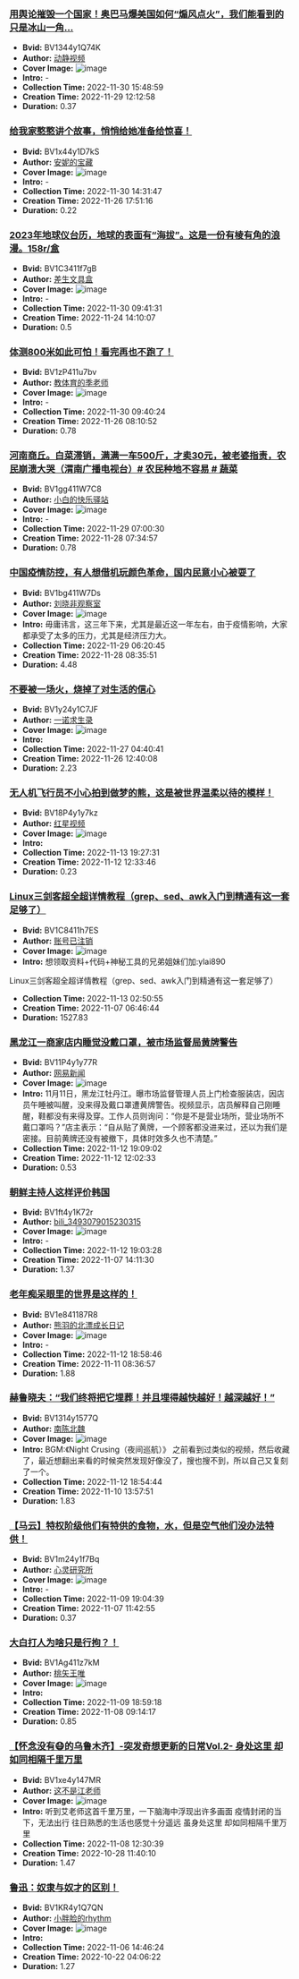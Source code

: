 ### [用舆论摧毁一个国家！奥巴马爆美国如何“煽风点火”，我们能看到的只是冰山一角…](https://www.bilibili.com/video/BV1344y1Q74K)
- **Bvid:** BV1344y1Q74K
- **Author:** [动静视频](https://space.bilibili.com/343289809)
- **Cover Image:** ![image](http://i1.hdslb.com/bfs/archive/829264be4720548b517b6278a8c70327ba8cbff1.jpg)
- **Intro:** -
- **Collection Time:** 2022-11-30 15:48:59
- **Creation Time:** 2022-11-29 12:12:58
- **Duration:** 0.37

### [给我家憨憨讲个故事，悄悄给她准备给惊喜！](https://www.bilibili.com/video/BV1x44y1D7kS)
- **Bvid:** BV1x44y1D7kS
- **Author:** [安妮的宝藏](https://space.bilibili.com/2123022787)
- **Cover Image:** ![image](http://i1.hdslb.com/bfs/archive/3d16130314bdda79af5b4bab66758ae4523b6409.jpg)
- **Intro:** -
- **Collection Time:** 2022-11-30 14:31:47
- **Creation Time:** 2022-11-26 17:51:16
- **Duration:** 0.22

### [2023年地球仪台历，地球的表面有“海拔”。这是一份有棱有角的浪漫。158r/盒](https://www.bilibili.com/video/BV1C3411f7gB)
- **Bvid:** BV1C3411f7gB
- **Author:** [差生文具盒](https://space.bilibili.com/108035689)
- **Cover Image:** ![image](http://i1.hdslb.com/bfs/archive/7dcd14417fc30f15c5791da9837b1ca0f2962e8d.jpg)
- **Intro:** -
- **Collection Time:** 2022-11-30 09:41:31
- **Creation Time:** 2022-11-24 14:10:07
- **Duration:** 0.5

### [体测800米如此可怕！看完再也不跑了！](https://www.bilibili.com/video/BV1zP411u7bv)
- **Bvid:** BV1zP411u7bv
- **Author:** [教体育的季老师](https://space.bilibili.com/1194765292)
- **Cover Image:** ![image](http://i0.hdslb.com/bfs/archive/ea0970bc6db4a2f431b1491e64354c3dab9471e3.jpg)
- **Intro:** -
- **Collection Time:** 2022-11-30 09:40:24
- **Creation Time:** 2022-11-26 08:10:52
- **Duration:** 0.78

### [河南商丘。白菜滞销，满满一车500斤，才卖30元，被老婆指责，农民崩溃大哭（渭南广播电视台）# 农民种地不容易 # 蔬菜](https://www.bilibili.com/video/BV1gg411W7C8)
- **Bvid:** BV1gg411W7C8
- **Author:** [小白的快乐驿站](https://space.bilibili.com/185914029)
- **Cover Image:** ![image](http://i2.hdslb.com/bfs/archive/739dd0d4f7143cd8eccfb2342d963da6e7552ca8.png)
- **Intro:** -
- **Collection Time:** 2022-11-29 07:00:30
- **Creation Time:** 2022-11-28 07:34:57
- **Duration:** 0.78

### [中国疫情防控，有人想借机玩颜色革命，国内民意小心被耍了](https://www.bilibili.com/video/BV1bg411W7Ds)
- **Bvid:** BV1bg411W7Ds
- **Author:** [刘晓非观察室](https://space.bilibili.com/1277161587)
- **Cover Image:** ![image](http://i0.hdslb.com/bfs/archive/f6e9e728fde6831ecfabd1d10c0738e409e122b9.jpg)
- **Intro:** 毋庸讳言，这三年下来，尤其是最近这一年左右，由于疫情影响，大家都承受了太多的压力，尤其是经济压力大。
- **Collection Time:** 2022-11-29 06:20:45
- **Creation Time:** 2022-11-28 08:35:51
- **Duration:** 4.48

### [不要被一场火，烧掉了对生活的信心](https://www.bilibili.com/video/BV1y24y1C7JF)
- **Bvid:** BV1y24y1C7JF
- **Author:** [一诺求生录](https://space.bilibili.com/1859189432)
- **Cover Image:** ![image](http://i2.hdslb.com/bfs/archive/8c160806946fbb71a5736e44aaeefbc86947b100.jpg)
- **Intro:** 
- **Collection Time:** 2022-11-27 04:40:41
- **Creation Time:** 2022-11-26 12:40:08
- **Duration:** 2.23

### [无人机飞行员不小心拍到做梦的熊，这是被世界温柔以待的模样！](https://www.bilibili.com/video/BV18P4y1y7kz)
- **Bvid:** BV18P4y1y7kz
- **Author:** [红星视频](https://space.bilibili.com/526890129)
- **Cover Image:** ![image](http://i2.hdslb.com/bfs/archive/0cd82273bce8ca54bb34b5e097177b6cc023e5ab.jpg)
- **Intro:** 
- **Collection Time:** 2022-11-13 19:27:31
- **Creation Time:** 2022-11-12 12:33:46
- **Duration:** 0.23

### [Linux三剑客超全超详情教程（grep、sed、awk入门到精通有这一套足够了）](https://www.bilibili.com/video/BV1C8411h7ES)
- **Bvid:** BV1C8411h7ES
- **Author:** [账号已注销](https://space.bilibili.com/3493076171491565)
- **Cover Image:** ![image](http://i2.hdslb.com/bfs/archive/2c377f30d988a571a11c7d5549e2ef314430b0bc.png)
- **Intro:** 想领取资料+代码+神秘工具的兄弟姐妹们加:ylai890

Linux三剑客超全超详情教程（grep、sed、awk入门到精通有这一套足够了）
- **Collection Time:** 2022-11-13 02:50:55
- **Creation Time:** 2022-11-07 06:46:44
- **Duration:** 1527.83

### [黑龙江一商家店内睡觉没戴口罩，被市场监督局黄牌警告](https://www.bilibili.com/video/BV11P4y1y77R)
- **Bvid:** BV11P4y1y77R
- **Author:** [网易新闻](https://space.bilibili.com/31283043)
- **Cover Image:** ![image](http://i0.hdslb.com/bfs/archive/c9bc0e46552f06902b68198a4fd4b2920dd7aeb5.jpg)
- **Intro:** 11月11日，黑龙江牡丹江。曝市场监督管理人员上门检查服装店，因店员午睡被叫醒，没来得及戴口罩遭黄牌警告。视频显示，店员解释自己刚睡醒，鞋都没有来得及穿。工作人员则询问：“你是不是营业场所，营业场所不戴口罩吗？”店主表示：“自从贴了黄牌，一个顾客都没进来过，还以为我们是密接。目前黄牌还没有被撤下，具体时效多久也不清楚。”
- **Collection Time:** 2022-11-12 19:09:02
- **Creation Time:** 2022-11-12 12:02:33
- **Duration:** 0.53

### [朝鲜主持人这样评价韩国](https://www.bilibili.com/video/BV1ft4y1K72r)
- **Bvid:** BV1ft4y1K72r
- **Author:** [bili_3493079015230315](https://space.bilibili.com/3493079015230315)
- **Cover Image:** ![image](http://i2.hdslb.com/bfs/archive/b9213e8b86a91de4109a42377570d2015727b42e.jpg)
- **Intro:** -
- **Collection Time:** 2022-11-12 19:03:28
- **Creation Time:** 2022-11-07 14:11:30
- **Duration:** 1.37

### [老年痴呆眼里的世界是这样的！](https://www.bilibili.com/video/BV1e841187R8)
- **Bvid:** BV1e841187R8
- **Author:** [熊羽的北漂成长日记](https://space.bilibili.com/471484527)
- **Cover Image:** ![image](http://i2.hdslb.com/bfs/archive/3900fa92495f837b8efcf10bb886981689dbc0dd.jpg)
- **Intro:** -
- **Collection Time:** 2022-11-12 18:58:46
- **Creation Time:** 2022-11-11 08:36:57
- **Duration:** 1.88

### [赫鲁晓夫：“我们终将把它埋葬！并且埋得越快越好！越深越好！”](https://www.bilibili.com/video/BV1314y1577Q)
- **Bvid:** BV1314y1577Q
- **Author:** [南陈北魏](https://space.bilibili.com/2014724958)
- **Cover Image:** ![image](http://i2.hdslb.com/bfs/archive/61bbdbee9fb8873eacc97325ebfa7e24e43b7b3c.jpg)
- **Intro:** BGM:《Night Crusing（夜间巡航）》
之前看到过类似的视频，然后收藏了，最近想翻出来看的时候突然发现好像没了，搜也搜不到，所以自己又复刻了一个。
- **Collection Time:** 2022-11-12 18:54:44
- **Creation Time:** 2022-11-10 13:57:51
- **Duration:** 1.83

### [【马云】特权阶级他们有特供的食物，水，但是空气他们没办法特供！](https://www.bilibili.com/video/BV1m24y1f7Bq)
- **Bvid:** BV1m24y1f7Bq
- **Author:** [心灵研究所](https://space.bilibili.com/1158783249)
- **Cover Image:** ![image](http://i0.hdslb.com/bfs/archive/4f06b485aa7f4ca829020eddfdb37466427b041a.jpg)
- **Intro:** -
- **Collection Time:** 2022-11-09 19:04:39
- **Creation Time:** 2022-11-07 11:42:55
- **Duration:** 0.37

### [大白打人为啥只是行拘？！](https://www.bilibili.com/video/BV1Ag411z7kM)
- **Bvid:** BV1Ag411z7kM
- **Author:** [桃矢王唯](https://space.bilibili.com/16702656)
- **Cover Image:** ![image](http://i1.hdslb.com/bfs/archive/86356509d513cb90ebcc47b7c9db88ffa2ac131a.jpg)
- **Intro:** 
- **Collection Time:** 2022-11-09 18:59:18
- **Creation Time:** 2022-11-08 09:14:17
- **Duration:** 0.85

### [【怀念没有😷的乌鲁木齐】-突发奇想更新的日常Vol.2- 身处这里 却如同相隔千里万里](https://www.bilibili.com/video/BV1xe4y147MR)
- **Bvid:** BV1xe4y147MR
- **Author:** [这不是江老师](https://space.bilibili.com/2511434)
- **Cover Image:** ![image](http://i1.hdslb.com/bfs/archive/df1bc68b50585c828ea23c9aae5dc75f508911c0.jpg)
- **Intro:** 听到艾老师这首千里万里，一下脑海中浮现出许多画面
疫情封闭的当下，无法出行
往日熟悉的生活也感觉十分遥远
虽身处这里
却如同相隔千里万里
- **Collection Time:** 2022-11-08 12:30:39
- **Creation Time:** 2022-10-28 11:40:10
- **Duration:** 1.47

### [鲁迅：奴隶与奴才的区别！](https://www.bilibili.com/video/BV1KR4y1Q7QN)
- **Bvid:** BV1KR4y1Q7QN
- **Author:** [小胖脸的rhythm](https://space.bilibili.com/1645779498)
- **Cover Image:** ![image](http://i1.hdslb.com/bfs/archive/ca0cac259dc96e70d807802ac0a808742768881a.jpg)
- **Intro:** 
- **Collection Time:** 2022-11-06 14:46:24
- **Creation Time:** 2022-10-22 04:06:22
- **Duration:** 1.27

